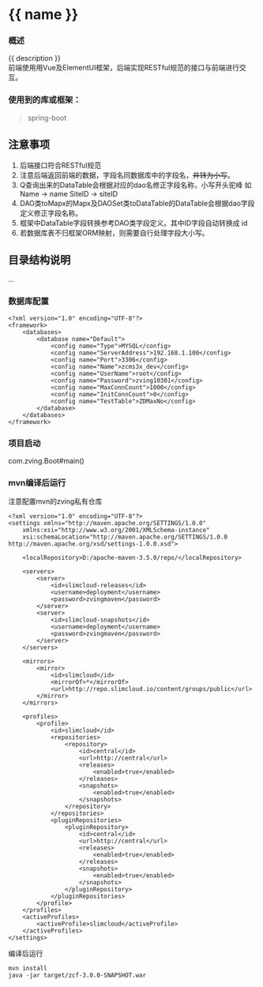 # {{ name }}
### 概述
{{ description }}  
前端使用用Vue及ElementUI框架，后端实现RESTful规范的接口与前端进行交互。  

### 使用到的库或框架：
> spring-boot

## 注意事项
1. 后端接口符合RESTful规范
1. 注意后端返回前端的数据，字段名同数据库中的字段名，~~并转为小写~~。
1. Q查询出来的DataTable会根据对应的dao名修正字段名称，小写开头驼峰 如 Name -> name  SiteID -> siteID 
1. DAO类toMapx的Mapx及DAOSet类toDataTable的DataTable会根据dao字段定义修正字段名称。
1. 框架中DataTable字段转换参考DAO类字段定义。其中ID字段自动转换成 id
1. 若数据库表不归框架ORM映射，则需要自行处理字段大小写。

## 目录结构说明
...

### 数据库配置
```
<?xml version="1.0" encoding="UTF-8"?>
<framework>
	<databases>
		<database name="Default">
			<config name="Type">MYSQL</config>
			<config name="ServerAddress">192.168.1.100</config>
			<config name="Port">3306</config>
			<config name="Name">zcms3x_dev</config>
			<config name="UserName">root</config>
			<config name="Password">zving10301</config>
			<config name="MaxConnCount">1000</config>
			<config name="InitConnCount">0</config>
			<config name="TestTable">ZDMaxNo</config>
		</database>
	</databases>
</framework>
```

### 项目启动

com.zving.Boot#main()

### mvn编译后运行
注意配置mvn的zving私有仓库
```
<?xml version="1.0" encoding="UTF-8"?>
<settings xmlns="http://maven.apache.org/SETTINGS/1.0.0"
	xmlns:xsi="http://www.w3.org/2001/XMLSchema-instance"
	xsi:schemaLocation="http://maven.apache.org/SETTINGS/1.0.0 http://maven.apache.org/xsd/settings-1.0.0.xsd">
	
	<localRepository>D:/apache-maven-3.5.0/repo/</localRepository>
	
	<servers>
		<server>
			<id>slimcloud-releases</id>
			<username>deployment</username>
			<password>zvingmaven</password>
		</server>
		<server>
			<id>slimcloud-snapshots</id>
			<username>deployment</username>
			<password>zvingmaven</password>
		</server>
	</servers>
	
	<mirrors>
		<mirror>
			<id>slimcloud</id>
			<mirrorOf>*</mirrorOf>
			<url>http://repo.slimcloud.io/content/groups/public</url>
		</mirror>
	</mirrors>
	
	<profiles>
		<profile>
			<id>slimcloud</id>
			<repositories>
				<repository>
					<id>central</id>
					<url>http://central</url>
					<releases>
						<enabled>true</enabled>
					</releases>
					<snapshots>
						<enabled>true</enabled>
					</snapshots>
				</repository>
			</repositories>
			<pluginRepositories>
				<pluginRepository>
					<id>central</id>
					<url>http://central</url>
					<releases>
						<enabled>true</enabled>
					</releases>
					<snapshots>
						<enabled>true</enabled>
					</snapshots>
				</pluginRepository>
			</pluginRepositories>
		</profile>
	</profiles>
	<activeProfiles>
		<activeProfile>slimcloud</activeProfile>
	</activeProfiles>
</settings> 
```
编译后运行

```
mvn install
java -jar target/zcf-3.0.0-SNAPSHOT.war
```